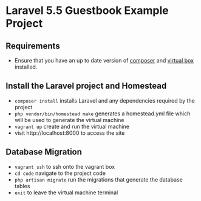 

# Laravel 5.5 Guestbook Example Project

## Requirements
- Ensure that you have an up to date version of [composer](https://getcomposer.org/)
 and [virtual box](https://www.virtualbox.org/wiki/Downloads) installed.

## Install the Laravel project and Homestead

- ```composer install``` installs Laravel and any dependencies required by the project
- ```php vendor/bin/homestead make``` generates a homestead.yml file which will be used to generate the virtual machine
- ```vagrant up``` create and run the virtual machine
- visit http://localhost:8000 to access the site

## Database Migration

- ```vagrant ssh``` to ssh onto the vagrant box
- ```cd code``` navigate to the project code
- ```php artisan migrate``` run the migrations that generate the database tables
- ```exit``` to leave the virtual machine terminal
